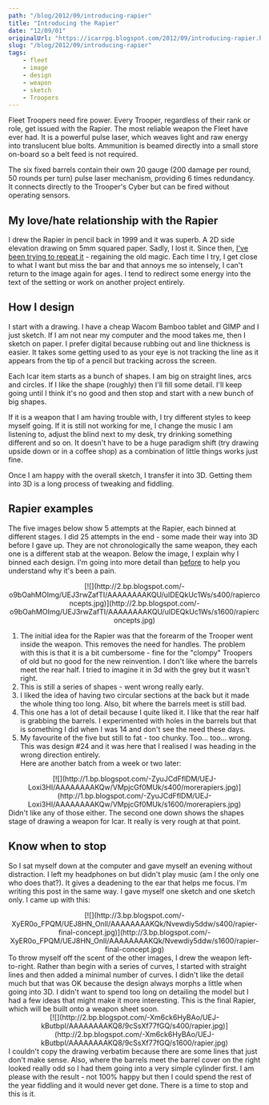 ```yaml
---
path: "/blog/2012/09/introducing-rapier"
title: "Introducing the Rapier"
date: "12/09/01"
originalUrl: "https://icarrpg.blogspot.com/2012/09/introducing-rapier.html"
slug: "/blog/2012/09/introducing-rapier"
tags:
    - fleet
    - image
    - design
    - weapon
    - sketch
    - Troopers
---
```

Fleet Troopers need fire power. Every Trooper, regardless of their rank or role, get issued with the Rapier. The most reliable weapon the Fleet have ever had. It is a powerful pulse laser, which weaves light and raw energy into translucent blue bolts. Ammunition is beamed directly into a small store on-board so a belt feed is not required.  

The six fixed barrels contain their own 20 gauge (200 damage per round, 50 rounds per turn) pulse laser mechanism, providing 6 times redundancy. It connects directly to the Trooper's Cyber but can be fired without operating sensors.  

## My love/hate relationship with the Rapier

I drew the Rapier in pencil back in 1999 and it was superb. A 2D side elevation drawing on 5mm squared paper. Sadly, I lost it. Since then, [I've been trying to repeat it](http://icarrpg.blogspot.co.uk/2012/06/designing-rapier.html) - regaining the old magic. Each time I try, I get close to what I want but miss the bar and that annoys me so intensely, I can't return to the image again for ages. I tend to redirect some energy into the text of the setting or work on another project entirely.  

## How I design

I start with a drawing. I have a cheap Wacom Bamboo tablet and GIMP and I just sketch. If I am not near my computer and the mood takes me, then I sketch on paper. I prefer digital because rubbing out and line thickness is easier. It takes some getting used to as your eye is not tracking the line as it appears from the tip of a pencil but tracking across the screen.  

Each Icar item starts as a bunch of shapes. I am big on straight lines, arcs and circles. If I like the shape (roughly) then I'll fill some detail. I'll keep going until I think it's no good and then stop and start with a new bunch of big shapes.   

If it is a weapon that I am having trouble with, I try different styles to keep myself going. If it is still not working for me, I change the music I am listening to, adjust the blind next to my desk, try drinking something different and so on. It doesn't have to be a huge paradigm shift (try drawing upside down or in a coffee shop) as a combination of little things works just fine.  

Once I am happy with the overall sketch, I transfer it into 3D. Getting them into 3D is a long process of tweaking and fiddling.  

## Rapier examples

The five images below show 5 attempts at the Rapier, each binned at different stages. I did 25 attempts in the end - some made their way into 3D before I gave up. They are not chronologically the same weapon, they each one is a different stab at the weapon. Below the image, I explain why I binned each design. I'm going into more detail than [before](http://icarrpg.blogspot.co.uk/2012/06/designing-rapier.html) to help you understand why it's been a pain.  
<div class="separator" style="clear: both; text-align: center;">[![](http://2.bp.blogspot.com/-o9bOahMOImg/UEJ3rwZafTI/AAAAAAAAKQU/uIDEQkUc1Ws/s400/rapierconcepts.jpg)](http://2.bp.blogspot.com/-o9bOahMOImg/UEJ3rwZafTI/AAAAAAAAKQU/uIDEQkUc1Ws/s1600/rapierconcepts.jpg)</div>

1.  The initial idea for the Rapier was that the forearm of the Trooper went inside the weapon. This removes the need for handles. The problem with this is that it is a bit cumbersome - fine for the "clompy" Troopers of old but no good for the new reinvention. I don't like where the barrels meet the rear half. I tried to imagine it in 3d with the grey but it wasn't right.
2.  This is still a series of shapes - went wrong really early.
3.  I liked the idea of having two circular sections at the back but it made the whole thing too long. Also, bit where the barrels meet is still bad.
4.  This one has a lot of detail because I quite liked it. I like that the rear half is grabbing the barrels. I experimented with holes in the barrels but that is something I did when I was 14 and don't see the need these days.
5.  My favourite of the five but still to fat - too chunky. Too... too... wrong. This was design #24 and it was here that I realised I was heading in the wrong direction entirely.  
Here are another batch from a week or two later:  
<div class="separator" style="clear: both; text-align: center;">[![](http://1.bp.blogspot.com/-ZyuJCdFflDM/UEJ-Loxi3HI/AAAAAAAAKQw/VMpjcGf0MUk/s400/morerapiers.jpg)](http://1.bp.blogspot.com/-ZyuJCdFflDM/UEJ-Loxi3HI/AAAAAAAAKQw/VMpjcGf0MUk/s1600/morerapiers.jpg)</div>Didn't like any of those either. The second one down shows the shapes stage of drawing a weapon for Icar. It really is very rough at that point.  

## Know when to stop

So I sat myself down at the computer and gave myself an evening without distraction. I left my headphones on but didn't play music (am I the only one who does that?). It gives a deadening to the ear that helps me focus. I'm writing this post in the same way. I gave myself one sketch and one sketch only. I came up with this:  

<div class="separator" style="clear: both; text-align: center;">[![](http://3.bp.blogspot.com/-XyER0o_FPQM/UEJ8HN_OnlI/AAAAAAAAKQk/Nvewdiy5ddw/s400/rapier-final-concept.jpg)](http://3.bp.blogspot.com/-XyER0o_FPQM/UEJ8HN_OnlI/AAAAAAAAKQk/Nvewdiy5ddw/s1600/rapier-final-concept.jpg)</div>  
To throw myself off the scent of the other images, I drew the weapon left-to-right. Rather than begin with a series of curves, I started with straight lines and then added a minimal number of curves. I didn't like the detail much but that was OK because the design always morphs a little when going into 3D. I didn't want to spend too long on detailing the model but I had a few ideas that might make it more interesting. This is the final Rapier, which will be built onto a weapon sheet soon.  

<div class="separator" style="clear: both; text-align: center;">[![](http://2.bp.blogspot.com/-Xm6ck6HyBAo/UEJ-kButbpI/AAAAAAAAKQ8/9cSsXf77fGQ/s400/rapier.jpg)](http://2.bp.blogspot.com/-Xm6ck6HyBAo/UEJ-kButbpI/AAAAAAAAKQ8/9cSsXf77fGQ/s1600/rapier.jpg)</div>  
I couldn't copy the drawing verbatim because there are some lines that just don't make sense. Also, where the barrels meet the barrel cover on the right looked really odd so I had them going into a very simple cylinder first. I am please with the result - not 100% happy but then I could spend the rest of the year fiddling and it would never get done. There is a time to stop and this is it.  